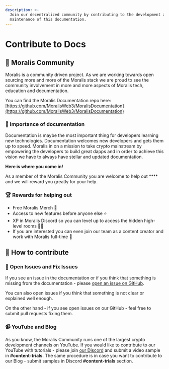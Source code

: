 ```yaml
---
description: >-
  Join our decentralized community by contributing to the development and
  maintenance of this documentation.
---
```


# Contribute to Docs

## 🤝 Moralis Community

Moralis is a community driven project. As we are working towards open sourcing more and more of the Moralis stack we are proud to see the community involvement in more and more aspects of Moralis tech, education and documentation.

You can find the Moralis Documentation repo here: [https://github.com/MoralisWeb3/MoralisDocumentation](https://github.com/MoralisWeb3/MoralisDocumentation)

### 🤔 Importance of documentation

Documentation is maybe the most important thing for developers learning new technologies. Documentation welcomes new developers and gets them up to speed. Moralis in on a mission to take crypto mainstream by empowering the developers to build great dapps and in order to achieve this vision we have to always have stellar and updated documentation.

**Here is where you come in!**&#x20;

As a member of the Moralis Community you are welcome to help out **** and we will reward you greatly for your help.

### 🏆 Rewards for helping out

* Free Moralis Merch 🤩
* Access to new features before anyone else ⭐️
* XP in Moralis Discord so you can level up to access the hidden high-level rooms 🧙‍♂️
* If you are interested you can even join our team as a content creator and work with Moralis full-time 🤯

## 💪 How to contribute

### 🛑 Open Issues and Fix Issues

If you see an issue in the documentation or if you think that something is missing from the documentation - please [open an issue on GitHub](https://github.com/MoralisWeb3/MoralisDocumentation/issues).

You can also open issues if you think that something is not clear or explained well enough.

On the other hand - if you see open issues on our GitHub - feel free to submit pull requests fixing them.

### 📹 YouTube and Blog

As you know, the Moralis Community runs one of the largest crypto development channels on YouTube. If you would like to contribute to our YouTube with tutorials - please join [our Discord](https://moralis.io/mage) and submit a video sample in **#content-trials**. The same procedure is in case you want to contribute to our Blog - submit samples in Discord **#content-trials** section.




